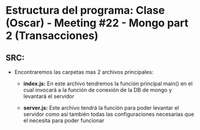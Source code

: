 # Estructura del programa: Clase (Oscar) - Meeting #22 - Mongo part 2 (Transacciones)

## SRC:

- Encontraremos las carpetas mas 2 archivos principales:
	- **index.js:** En este archivo tendremos la función principal main() en el cual invocará a la función de conexión de la DB de mongo y levantará el servidor 

	- **server.js:** Este archivo tendrá la función para poder levantar el servidor como así también todas las configuraciones necesarias que el necesita para poder funcionar